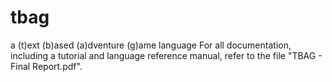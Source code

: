 # tbag
a (t)ext (b)ased (a)dventure (g)ame language
For all documentation, including a tutorial and language reference manual, refer to the file "TBAG - Final Report.pdf".
